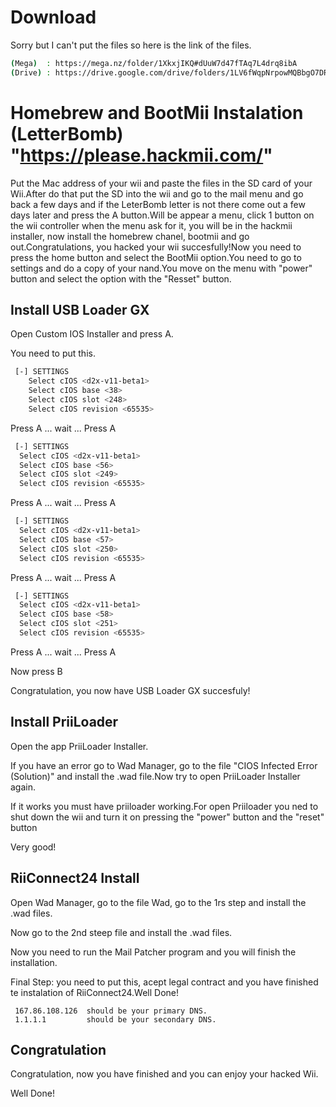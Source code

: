 # Download 
Sorry but I can't put the files so here is the link of the files.
```sh
(Mega)  : https://mega.nz/folder/1XkxjIKQ#dUuW7d47fTAq7L4drq8ibA
(Drive) : https://drive.google.com/drive/folders/1LV6fWqpNrpowMQBbgO7DR4-ZjmjTTrkF?usp=drive_link
```

# Homebrew and BootMii Instalation (LetterBomb)  "https://please.hackmii.com/"
Put the Mac address of your wii and paste the files in the SD card of your Wii.After do that put the SD into the wii and go to the mail menu and go back a few days and if the LeterBomb letter is not there come out a few days later and press the A button.Will be appear a menu, click 1 button on the wii controller when the menu ask for it, you will be in the hackmii installer, now install the homebrew chanel, bootmii and go out.Congratulations, you hacked your wii succesfully!Now you need to press the home button and select the BootMii option.You need to go to settings and do a copy of your nand.You move on the menu with "power" button and select the option with the "Resset" button.

## Install USB Loader GX
Open Custom IOS Installer and press A.

You need to put this.


```sh
 [-] SETTINGS
    Select cIOS <d2x-v11-beta1>
    Select cIOS base <38>
    Select cIOS slot <248>
    Select cIOS revision <65535>
```
 Press A ... wait ... Press A


```sh
 [-] SETTINGS
  Select cIOS <d2x-v11-beta1>
  Select cIOS base <56>
  Select cIOS slot <249>
  Select cIOS revision <65535>
```
  Press A ... wait ... Press A


```sh
 [-] SETTINGS
  Select cIOS <d2x-v11-beta1>
  Select cIOS base <57>
  Select cIOS slot <250>
  Select cIOS revision <65535>
```
  Press A ... wait ... Press A


```sh
 [-] SETTINGS
  Select cIOS <d2x-v11-beta1>
  Select cIOS base <58>
  Select cIOS slot <251>
  Select cIOS revision <65535>
```
  Press A ... wait ... Press A



Now press B

Congratulation, you now have USB Loader GX succesfuly!


## Install PriiLoader

Open the app PriiLoader Installer.

If you have an error go to Wad Manager, go to the file "CIOS Infected Error (Solution)" and install the .wad file.Now try to open PriiLoader Installer again.

If it works you must have priiloader working.For open Priiloader you ned to shut down the wii and turn it on pressing the "power" button and the "reset" button

Very good!

## RiiConnect24 Install

Open Wad Manager, go to the file Wad, go to the 1rs step and install the .wad files.

Now go to the 2nd steep file and install the .wad files.

Now you need to run the Mail Patcher program and you will finish the installation.

Final Step:
  you need to put this, acept legal contract and you have finished te instalation of RiiConnect24.Well Done!

     167.86.108.126  should be your primary DNS.
     1.1.1.1         should be your secondary DNS.




## Congratulation

Congratulation, now you have finished and you can enjoy your hacked Wii.

Well Done!
